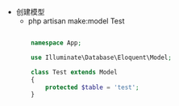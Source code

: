 - 创建模型
  * php artisan make:model Test
  ```php

      namespace App;

      use Illuminate\Database\Eloquent\Model;

      class Test extends Model
      {
          protected $table = 'test';
      }

  ```
